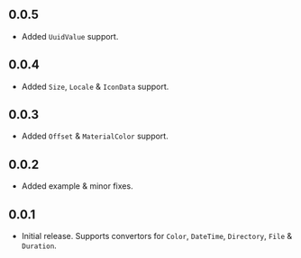 ## 0.0.5

- Added `UuidValue` support.

## 0.0.4

- Added `Size`, `Locale` & `IconData` support.

## 0.0.3

- Added `Offset` & `MaterialColor` support.

## 0.0.2

- Added example & minor fixes.

## 0.0.1

- Initial release. Supports convertors for `Color`, `DateTime`, `Directory`, `File` & `Duration`.
